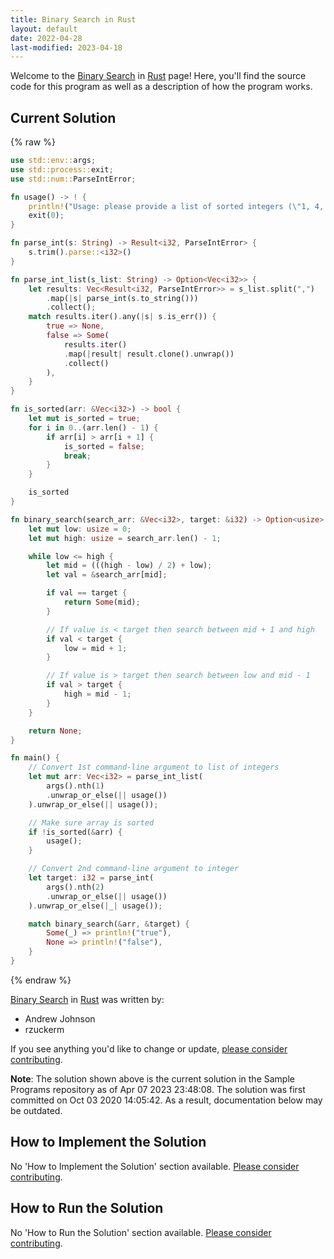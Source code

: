 ```yaml
---
title: Binary Search in Rust
layout: default
date: 2022-04-28
last-modified: 2023-04-18
---
```


Welcome to the [Binary Search](https://sampleprograms.io/projects/binary-search) in [Rust](https://sampleprograms.io/languages/rust) page! Here, you'll find the source code for this program as well as a description of how the program works.

## Current Solution

{% raw %}

```rust
use std::env::args;
use std::process::exit;
use std::num::ParseIntError;

fn usage() -> ! {
    println!("Usage: please provide a list of sorted integers (\"1, 4, 5, 11, 12\") and the integer to find (\"11\")");
    exit(0);
}

fn parse_int(s: String) -> Result<i32, ParseIntError> {
    s.trim().parse::<i32>()
}

fn parse_int_list(s_list: String) -> Option<Vec<i32>> {
    let results: Vec<Result<i32, ParseIntError>> = s_list.split(",")
        .map(|s| parse_int(s.to_string()))
        .collect();
    match results.iter().any(|s| s.is_err()) {
        true => None,
        false => Some(
            results.iter()
            .map(|result| result.clone().unwrap())
            .collect()
        ),
    }
}

fn is_sorted(arr: &Vec<i32>) -> bool {
    let mut is_sorted = true;
    for i in 0..(arr.len() - 1) {
        if arr[i] > arr[i + 1] {
            is_sorted = false;
            break;
        }
    }

    is_sorted
}

fn binary_search(search_arr: &Vec<i32>, target: &i32) -> Option<usize> {
    let mut low: usize = 0;
    let mut high: usize = search_arr.len() - 1;

    while low <= high {
        let mid = (((high - low) / 2) + low);
        let val = &search_arr[mid];

        if val == target {
            return Some(mid);
        }

        // If value is < target then search between mid + 1 and high
        if val < target {
            low = mid + 1;
        }

        // If value is > target then search between low and mid - 1
        if val > target {
            high = mid - 1;
        }
    }

    return None;
}

fn main() {
    // Convert 1st command-line argument to list of integers
    let mut arr: Vec<i32> = parse_int_list(
        args().nth(1)
        .unwrap_or_else(|| usage())
    ).unwrap_or_else(|| usage());

    // Make sure array is sorted
    if !is_sorted(&arr) {
        usage();
    }

    // Convert 2nd command-line argument to integer
    let target: i32 = parse_int(
        args().nth(2)
        .unwrap_or_else(|| usage())
    ).unwrap_or_else(|_| usage());

    match binary_search(&arr, &target) {
        Some(_) => println!("true"),
        None => println!("false"),
    }
}
```

{% endraw %}

[Binary Search](https://sampleprograms.io/projects/binary-search) in [Rust](https://sampleprograms.io/languages/rust) was written by:

- Andrew Johnson
- rzuckerm

If you see anything you'd like to change or update, [please consider contributing](https://github.com/TheRenegadeCoder/sample-programs).

**Note**: The solution shown above is the current solution in the Sample Programs repository as of Apr 07 2023 23:48:08. The solution was first committed on Oct 03 2020 14:05:42. As a result, documentation below may be outdated.

## How to Implement the Solution

No 'How to Implement the Solution' section available. [Please consider contributing](https://github.com/TheRenegadeCoder/sample-programs-website).

## How to Run the Solution

No 'How to Run the Solution' section available. [Please consider contributing](https://github.com/TheRenegadeCoder/sample-programs-website).